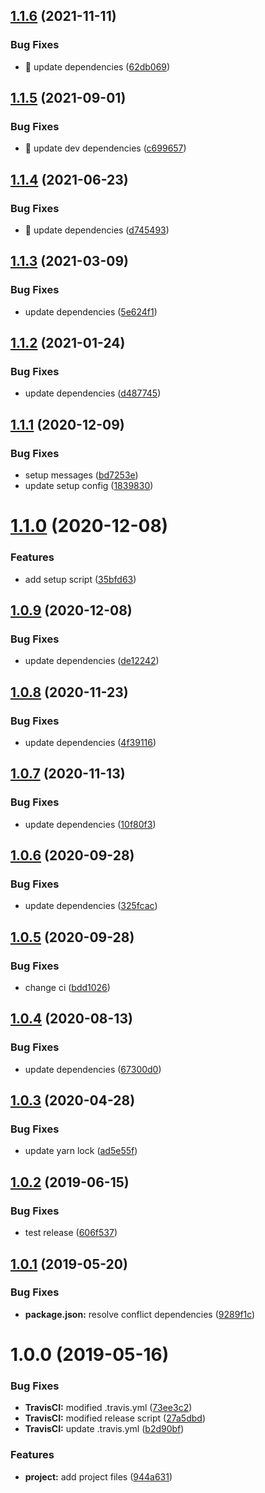 ## [1.1.6](https://github.com/JimmyBeldone/open-source-starter/compare/v1.1.5...v1.1.6) (2021-11-11)


### Bug Fixes

* 🐛 update dependencies ([62db069](https://github.com/JimmyBeldone/open-source-starter/commit/62db069d3ae90f7070f744b6ce500abc576db3ec))

## [1.1.5](https://github.com/JimmyBeldone/open-source-starter/compare/v1.1.4...v1.1.5) (2021-09-01)


### Bug Fixes

* 🐛 update dev dependencies ([c699657](https://github.com/JimmyBeldone/open-source-starter/commit/c69965784335b407df0e6853a604bfc652d8849f))

## [1.1.4](https://github.com/JimmyBeldone/open-source-starter/compare/v1.1.3...v1.1.4) (2021-06-23)


### Bug Fixes

* 🐛 update dependencies ([d745493](https://github.com/JimmyBeldone/open-source-starter/commit/d7454933811ebd80774b9c6eacf3167f2b95a87f))

## [1.1.3](https://github.com/JimmyBeldone/open-source-starter/compare/v1.1.2...v1.1.3) (2021-03-09)


### Bug Fixes

* update dependencies ([5e624f1](https://github.com/JimmyBeldone/open-source-starter/commit/5e624f19bffbb970f3cb17fd7d82d065c3e38ec7))

## [1.1.2](https://github.com/JimmyBeldone/open-source-starter/compare/v1.1.1...v1.1.2) (2021-01-24)


### Bug Fixes

* update dependencies ([d487745](https://github.com/JimmyBeldone/open-source-starter/commit/d48774564e438e069788264d2bf817e188a7ccfb))

## [1.1.1](https://github.com/JimmyBeldone/open-source-starter/compare/v1.1.0...v1.1.1) (2020-12-09)


### Bug Fixes

* setup messages ([bd7253e](https://github.com/JimmyBeldone/open-source-starter/commit/bd7253e0fcfce90d48ad48179fbbf6b0e31fb732))
* update setup config ([1839830](https://github.com/JimmyBeldone/open-source-starter/commit/1839830bf230903f801b3afb2464f38d9ba58764))

# [1.1.0](https://github.com/JimmyBeldone/open-source-starter/compare/v1.0.9...v1.1.0) (2020-12-08)


### Features

* add setup script ([35bfd63](https://github.com/JimmyBeldone/open-source-starter/commit/35bfd639950f9a0f124b4c1483afa82d68fcbc4f))

## [1.0.9](https://github.com/JimmyBeldone/open-source-starter/compare/v1.0.8...v1.0.9) (2020-12-08)


### Bug Fixes

* update dependencies ([de12242](https://github.com/JimmyBeldone/open-source-starter/commit/de1224281dfcd6f39dfc552c9930d5c8d3a34024))

## [1.0.8](https://github.com/JimmyBeldone/open-source-starter/compare/v1.0.7...v1.0.8) (2020-11-23)


### Bug Fixes

* update dependencies ([4f39116](https://github.com/JimmyBeldone/open-source-starter/commit/4f39116b619ba8010c9cb35d9a2a3d6813fd01c3))

## [1.0.7](https://github.com/JimmyBeldone/open-source-starter/compare/v1.0.6...v1.0.7) (2020-11-13)


### Bug Fixes

* update dependencies ([10f80f3](https://github.com/JimmyBeldone/open-source-starter/commit/10f80f3691738cf78aa798bbaff6764679a38954))

## [1.0.6](https://github.com/JimmyBeldone/open-source-starter/compare/v1.0.5...v1.0.6) (2020-09-28)


### Bug Fixes

* update dependencies ([325fcac](https://github.com/JimmyBeldone/open-source-starter/commit/325fcac54e4c3f551cdb32e42de15f7bfab08fd3))

## [1.0.5](https://github.com/JimmyBeldone/open-source-starter/compare/v1.0.4...v1.0.5) (2020-09-28)


### Bug Fixes

* change ci ([bdd1026](https://github.com/JimmyBeldone/open-source-starter/commit/bdd10267f9b7fbbb6eaf5238e706bc716f2a127b))

## [1.0.4](https://github.com/JimmyBeldone/open-source-starter/compare/v1.0.3...v1.0.4) (2020-08-13)


### Bug Fixes

* update dependencies ([67300d0](https://github.com/JimmyBeldone/open-source-starter/commit/67300d041d5021fca5fcf7d0c2cee0a4414c6a54))

## [1.0.3](https://github.com/JimmyBeldone/open-source-starter/compare/v1.0.2...v1.0.3) (2020-04-28)


### Bug Fixes

* update yarn lock ([ad5e55f](https://github.com/JimmyBeldone/open-source-starter/commit/ad5e55f7d5566a83c330ba31b84609fa96680be3))

## [1.0.2](https://github.com/JimmyBeldone/open-source-starter/compare/v1.0.1...v1.0.2) (2019-06-15)


### Bug Fixes

* test release ([606f537](https://github.com/JimmyBeldone/open-source-starter/commit/606f537))

## [1.0.1](https://github.com/JimmyBeldone/open-source-starter/compare/v1.0.0...v1.0.1) (2019-05-20)


### Bug Fixes

* **package.json:** resolve conflict dependencies ([9289f1c](https://github.com/JimmyBeldone/open-source-starter/commit/9289f1c))

# 1.0.0 (2019-05-16)


### Bug Fixes

* **TravisCI:** modified .travis.yml ([73ee3c2](https://github.com/JimmyBeldone/open-source-starter/commit/73ee3c2))
* **TravisCI:** modified release script ([27a5dbd](https://github.com/JimmyBeldone/open-source-starter/commit/27a5dbd))
* **TravisCI:** update .travis.yml ([b2d90bf](https://github.com/JimmyBeldone/open-source-starter/commit/b2d90bf))


### Features

* **project:** add project files ([944a631](https://github.com/JimmyBeldone/open-source-starter/commit/944a631))
